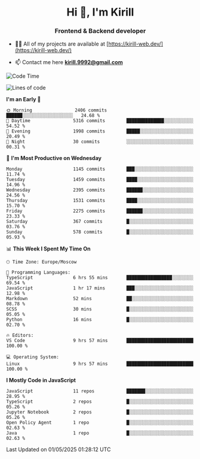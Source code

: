 <h1 align="center">Hi 👋, I'm Kirill</h1>
<h3 align="center">Frontend & Backend developer</h3>

- 👨‍💻 All of my projects are available at [https://kirill-web.dev/](https://kirill-web.dev/)

- 📫 Contact me here **kirill.9992@gmail.com**











<!--START_SECTION:waka-->
![Code Time](http://img.shields.io/badge/Code%20Time-2%2C232%20hrs%2040%20mins-blue)

![Lines of code](https://img.shields.io/badge/From%20Hello%20World%20I%27ve%20Written-5.6%20million%20lines%20of%20code-blue)

**I'm an Early 🐤** 

```text
🌞 Morning                2406 commits        ██████░░░░░░░░░░░░░░░░░░░   24.68 % 
🌆 Daytime                5316 commits        ██████████████░░░░░░░░░░░   54.52 % 
🌃 Evening                1998 commits        █████░░░░░░░░░░░░░░░░░░░░   20.49 % 
🌙 Night                  30 commits          ░░░░░░░░░░░░░░░░░░░░░░░░░   00.31 % 
```
📅 **I'm Most Productive on Wednesday** 

```text
Monday                   1145 commits        ███░░░░░░░░░░░░░░░░░░░░░░   11.74 % 
Tuesday                  1459 commits        ████░░░░░░░░░░░░░░░░░░░░░   14.96 % 
Wednesday                2395 commits        ██████░░░░░░░░░░░░░░░░░░░   24.56 % 
Thursday                 1531 commits        ████░░░░░░░░░░░░░░░░░░░░░   15.70 % 
Friday                   2275 commits        ██████░░░░░░░░░░░░░░░░░░░   23.33 % 
Saturday                 367 commits         █░░░░░░░░░░░░░░░░░░░░░░░░   03.76 % 
Sunday                   578 commits         █░░░░░░░░░░░░░░░░░░░░░░░░   05.93 % 
```


📊 **This Week I Spent My Time On** 

```text
🕑︎ Time Zone: Europe/Moscow

💬 Programming Languages: 
TypeScript               6 hrs 55 mins       █████████████████░░░░░░░░   69.54 % 
JavaScript               1 hr 17 mins        ███░░░░░░░░░░░░░░░░░░░░░░   12.98 % 
Markdown                 52 mins             ██░░░░░░░░░░░░░░░░░░░░░░░   08.78 % 
SCSS                     30 mins             █░░░░░░░░░░░░░░░░░░░░░░░░   05.05 % 
Python                   16 mins             █░░░░░░░░░░░░░░░░░░░░░░░░   02.70 % 

🔥 Editors: 
VS Code                  9 hrs 57 mins       █████████████████████████   100.00 % 

💻 Operating System: 
Linux                    9 hrs 57 mins       █████████████████████████   100.00 % 
```

**I Mostly Code in JavaScript** 

```text
JavaScript               11 repos            ███████░░░░░░░░░░░░░░░░░░   28.95 % 
TypeScript               2 repos             █░░░░░░░░░░░░░░░░░░░░░░░░   05.26 % 
Jupyter Notebook         2 repos             █░░░░░░░░░░░░░░░░░░░░░░░░   05.26 % 
Open Policy Agent        1 repo              █░░░░░░░░░░░░░░░░░░░░░░░░   02.63 % 
Java                     1 repo              █░░░░░░░░░░░░░░░░░░░░░░░░   02.63 % 
```




 Last Updated on 01/05/2025 01:28:12 UTC
<!--END_SECTION:waka-->
